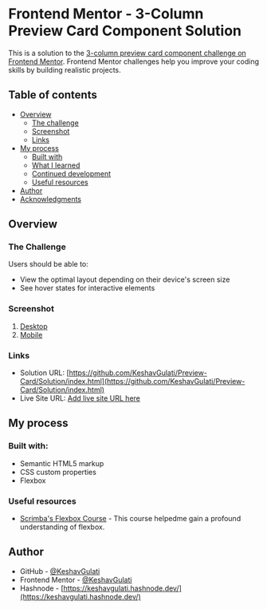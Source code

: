 # Frontend Mentor - 3-Column Preview Card Component Solution

This is a solution to the [3-column preview card component challenge on Frontend Mentor](https://www.frontendmentor.io/challenges/3column-preview-card-component-pH92eAR2-). Frontend Mentor challenges help you improve your coding skills by building realistic projects. 

## Table of contents

- [Overview](#overview)
  - [The challenge](#the-challenge)
  - [Screenshot](#screenshot)
  - [Links](#links)
- [My process](#my-process)
  - [Built with](#built-with)
  - [What I learned](#what-i-learned)
  - [Continued development](#continued-development)
  - [Useful resources](#useful-resources)
- [Author](#author)
- [Acknowledgments](#acknowledgments)

## **Overview**

### The Challenge

Users should be able to:

- View the optimal layout depending on their device's screen size
- See hover states for interactive elements

### Screenshot

1. [Desktop](https://github.com/KeshavGulati/Preview-Card/blob/master/3-column-preview-card-component-main/Desktop-ss.png)
2. [Mobile](https://github.com/KeshavGulati/Preview-Card/blob/master/3-column-preview-card-component-main/Mobile-ss.png)


### Links

- Solution URL: [https://github.com/KeshavGulati/Preview-Card/Solution/index.html](https://github.com/KeshavGulati/Preview-Card/Solution/index.html)
- Live Site URL: [Add live site URL here](https://your-live-site-url.com)

## My process

### Built with:

- Semantic HTML5 markup
- CSS custom properties
- Flexbox

### Useful resources

- [Scrimba's Flexbox Course](https://scrimba.com/learn/flexbox) - This course helpedme gain a profound understanding of flexbox.

## Author

- GitHub - [@KeshavGulati](https://github.com/KeshavGulati)
- Frontend Mentor - [@KeshavGulati](https://www.frontendmentor.io/profile/KeshavGulati)
- Hashnode - [https://keshavgulati.hashnode.dev/](https://keshavgulati.hashnode.dev/)
